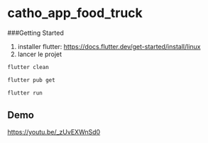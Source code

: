 # catho_app_food_truck

###Getting Started
1) installer flutter:
https://docs.flutter.dev/get-started/install/linux
2) lancer le projet 

```bash
flutter clean
```

```bash
flutter pub get
```

```bash
flutter run
```

## Demo

https://youtu.be/_zUvEXWnSd0
